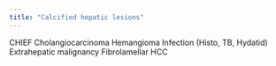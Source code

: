 ```yaml
---
title: "Calcified hepatic lesions"
---
```

CHIEF
Cholangiocarcinoma
Hemangioma
Infection (Histo, TB, Hydatid)
Extrahepatic malignancy
Fibrolamellar HCC

